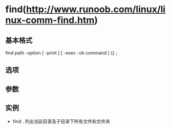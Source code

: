# find(http://www.runoob.com/linux/linux-comm-find.htm)
## 基本格式
find   path   -option   [   -print ]   [ -exec   -ok   command ]   {} \;

## 选项

## 参数

## 实例

* find .
列出当前目录及子目录下所有文件和文件夹